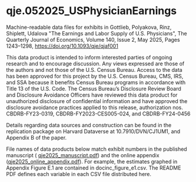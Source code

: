 # qje.052025_USPhysicianEarnings
Machine-readable data files for exhibits in Gottlieb, Polyakova, Rinz, Shiplett, Udalova "The Earnings and Labor Supply of U.S. Physicians", The Quarterly Journal of Economics, Volume 140, Issue 2, May 2025, Pages 1243–1298, https://doi.org/10.1093/qje/qjaf001

This data product is intended to inform interested parties of ongoing research and to encourage discussion. Any views expressed are those of the authors and not
those of the U.S. Census Bureau. Access to the data has been approved for this project by the U.S. Census Bureau, CMS, IRS, and SSA because it benefits Census
Bureau programs in accordance with Title 13 of the U.S. Code. The Census Bureau’s Disclosure Review Board and Disclosure Avoidance Officers have reviewed
this data product for unauthorized disclosure of confidential information and have approved the disclosure avoidance practices 
applied to this release, authorization nos. CBDRB-FY23-0319, CBDRB-FY2023-CES005-024, and CBDRB-FY24-0456

Details regarding data sources and construction can be found in the replication package on Harvard Dataverse at 10.7910/DVN/CJ1UM1, and Appendix B of the paper.

File names of data products below match exhibit numbers in the published manuscript (
[qje2025_manuscript.pdf](https://github.com/user-attachments/files/19801172/qje2025_manuscript.pdf))
and the online appendix ([qje2025_online_appendix.pdf](https://github.com/user-attachments/files/19801170/qje2025_online_appendix.pdf)).
For example, the estimates graphed in Appendix Figure E.1 are contained in docinc_figure_e1.csv. 
The README PDF defines each variable in each CSV file distributed here.





